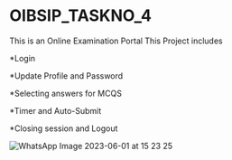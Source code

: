 # OIBSIP_TASKNO_4
This is an Online Examination Portal
This Project includes

*Login
  
*Update Profile and Password

*Selecting answers for MCQS

*Timer and Auto-Submit

*Closing session and Logout

![WhatsApp Image 2023-06-01 at 15 23 25](https://github.com/SreeVarshith/OIBSIP_TASKNO_4/assets/95604448/64c2fbff-66bf-47e0-9035-d51362760122)

